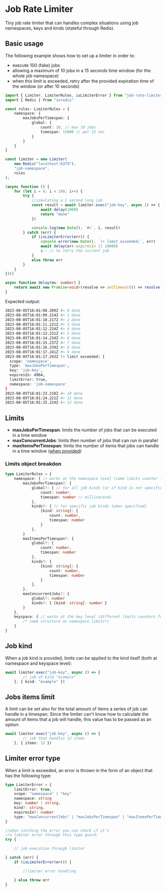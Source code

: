 # Job Rate Limiter

Tiny job rate limiter that can handles complex situations using job namespaces, keys and kinds (stateful through Redis).

## Basic usage

The following example shows how to set up a limiter in order to:

- execute 100 (fake) jobs
- allowing a maximum of 10 jobs in a 15 seconds time window (for the whole job namespace)
- when this limit is exceeded, retry after the provided expiration time of the window (or after 10 seconds)

```typescript
import { Limiter, LimiterRules, isLimiterError } from "job-rate-limiter"
import { Redis } from "ioredis"

const rules: LimiterRules = {
	namespace: {
		maxJobsPerTimespan: {
			global: {
				count: 10, // max 10 jobs
				timespan: 15000 // per 15 sec
			}
		}
	}
}

const limiter = new Limiter(
	new Redis("localhost:6379"),
	"job-namespace",
	rules
);

(async function () {
	for (let i = 0; i < 100; i++) {
		try {
			//simulating a 1 second long job 
			const result = await limiter.exec("job-key", async () => {
				await delay(1000)
				return "done" 
			})

			console.log(new Date(), `#>`, i, result)
		} catch (err) {
			if (isLimiterError(err)) {
				console.error(new Date(), `!> limit exceeded:`, err)
				await delay(err.expiresIn || 10000)
				i-- // to retry the current job
			}
			else throw err
		}
	}
})()

async function delay(ms: number) {
	return await new Promise<void>(resolve => setTimeout(() => resolve(), ms))
}
```

Expected output:

```bash
2023-08-05T16:01:08.209Z #> 0 done
2023-08-05T16:01:09.214Z #> 1 done
2023-08-05T16:01:10.217Z #> 2 done
2023-08-05T16:01:11.221Z #> 3 done
2023-08-05T16:01:12.224Z #> 4 done
2023-08-05T16:01:13.231Z #> 5 done
2023-08-05T16:01:14.234Z #> 6 done
2023-08-05T16:01:15.237Z #> 7 done
2023-08-05T16:01:16.239Z #> 8 done
2023-08-05T16:01:17.241Z #> 9 done
2023-08-05T16:01:17.243Z !> limit exceeded: {
  scope: 'namespace',
  type: 'maxJobsPerTimespan',
  key: 'job-key',
  expiresIn: 4964,
  limitError: true,
  namespace: 'job-namespace'
}
2023-08-05T16:01:23.218Z #> 10 done
2023-08-05T16:01:24.221Z #> 11 done
2023-08-05T16:01:25.224Z #> 12 done
```

## Limits

- **maxJobsPerTimespan**: limits the number of jobs that can be executed in a time window
- **maxConcurrentJobs**: limits then number of jobs that can run in parallel
- **maxItemsPerTimespan**: limits the number of items that jobs can handle in a time window ([when provided](#jobs-items-limit))

### Limits object breakdon

```typescript 
type LimiterRules = {
	namespace: { // works at the namespace level (same limits counter for each job key)
		maxJobsPerTimespan?: {
			global?: { // for all job kinds (or if kind is not specified)
				count: number,
				timespan: number // milliseconds
			}, 
			kinds?: { // for specific job kinds (when specified)
				[kind: string]: {
					count: number,
					timespan: number
				}
			},
		}
		maxItemsPerTimespan?: {
			global?: {
				count: number,
				timespan: number
			}, 
			kinds?: {
				[kind: string]: {
					count: number,
					timespan: number
				}
			},
		},
		maxConcurrentJobs?: {
			global?: number
			kinds?: { [kind: string]: number }
		}
	},
	keyspace: { // works at the key level (different limits counters for each job key)
		/* same structure as namespace limits*/
	}
}
```

## Job kind

When a job kind is provided, limits can be applied to the kind itself (both at namespace and keyspace level):

```typescript
await limiter.exec("job-key", async () => {
		// job of kind "example"
	}, { kind: "example" })
```

## Jobs items limit

A limit can be set also for the total amount of items a series of job can handle in a timespan. Since the limiter can't know how to calculate the amount of items that a job will handle, this value has to be passed as an option:

```typescript
await limiter.exec("job-key", async () => {
		// job that handles 12 items
	}, { items: 12 })
```

## Limiter error type 

When a limit is exceeded, an error is thrown in the form of an object that has the following type:

```typescript
type LimiterError = {
	limitError: true,
	scope: "namespace" | "key"
	namespace: string
	key: number | string,
	kind?: string,
	expiresIn?: number
	type: "maxConcurrentJobs" | "maxJobsPerTimespan" | "maxItemsPerTimespan"
}

//when catching the error you can check if it's
//a limiter error through this type guard:
try {

	// job execution through limiter

} catch (err) {
	if (isLimiterError(err)) {

		//limiter error handling

	} else throw err
}
```